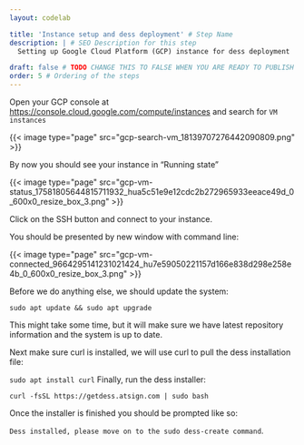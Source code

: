 ```yaml
---
layout: codelab

title: 'Instance setup and dess deployment' # Step Name
description: | # SEO Description for this step
  Setting up Google Cloud Platform (GCP) instance for dess deployment

draft: false # TODO CHANGE THIS TO FALSE WHEN YOU ARE READY TO PUBLISH THE PAGE
order: 5 # Ordering of the steps
---
```



Open your GCP console at https://console.cloud.google.com/compute/instances and search for ```VM instances```

{{< image type="page" src="gcp-search-vm_18139707276442090809.png" >}}

By now you should see your instance in “Running state”

{{< image type="page" src="gcp-vm-status_17581805644815711932_hua5c51e9e12cdc2b272965933eeace49d_0_600x0_resize_box_3.png" >}}

Click on the SSH button and connect to your instance.

You should be presented by new window with command line:

{{< image type="page" src="gcp-vm-connected_9664295141231021424_hu7e59050221157d166e838d298e258e4b_0_600x0_resize_box_3.png" >}}

Before we do anything else, we should update the system:

```sudo apt update && sudo apt upgrade```

This might take some time, but it will make sure we have latest repository information and the system is up to date.

Next make sure curl is installed, we will use curl to pull the dess installation file:

```sudo apt install curl```
Finally, run the dess installer:

```curl -fsSL https://getdess.atsign.com | sudo bash```

Once the installer is finished you should be prompted like so:

```Dess installed, please move on to the sudo dess-create command```.
